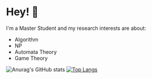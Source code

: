 # Hey! 👋

I'm a Master Student and my research interests are about:

* Algorithm
* NP
* Automata Theory
* Game Theory 

![Anurag's GitHub stats](https://github-readme-stats.vercel.app/api?username=workerjinqi&theme=swift&show_icons=true)
[![Top Langs](https://github-readme-stats.vercel.app/api/top-langs/?username=workerjinqi&layout=compact)](https://github.com/workerjinqi/github-readme-stats)
